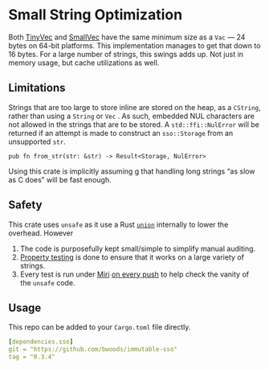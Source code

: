 # Small String Optimization

Both [TinyVec](https://crates.io/crates/tinyvec) and [SmallVec](https://crates.io/crates/smallvec) have the same minimum size as a `Vac` — 24 bytes on 64-bit platforms. This implementation manages to get that down to 16 bytes. For a large number of strings, this swings adds up. Not just in memory usage, but cache utilizations as well.



## Limitations

Strings that are too large to store inline are stored on the heap, as a `CString`, rather than using a `String` or `Vec` . As such, embedded NUL characters are not allowed in the strings that are to be stored. A  `std::ffi::NulError` will be returned if an attempt is made to construct an `sso::Storage` from an unsupported `str`.

```rust, ignore
pub fn from_str(str: &str) -> Result<Storage, NulError>
```

Using this crate is implicitly assuming g that handling long strings “as slow as C does” will be fast enough.



## Safety

This crate uses `unsafe` as it use a Rust [`union`](https://doc.rust-lang.org/reference/items/unions.html) internally to lower the overhead. However

1. The code is purposefully kept small/simple to simplify manual auditing.
2. [Property testing](https://github.com/BurntSushi/quickcheck#readme) is done to ensure that it works on a large variety of strings.
3. Every test is run under [Miri](https://github.com/rust-lang/miri#readme) [on every push](https://github.com/bwoods/immutable-sso/actions) to help check the vanity of the `unsafe` code.



## Usage

This repo can be added to your `Cargo.toml` file directly.

```yaml
[dependencies.sso]
git = "https://github.com/bwoods/immutable-sso"
tag = "0.3.4"
```

